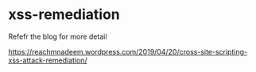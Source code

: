 # xss-remediation

Refefr the blog for more detail

https://reachmnadeem.wordpress.com/2019/04/20/cross-site-scripting-xss-attack-remediation/
